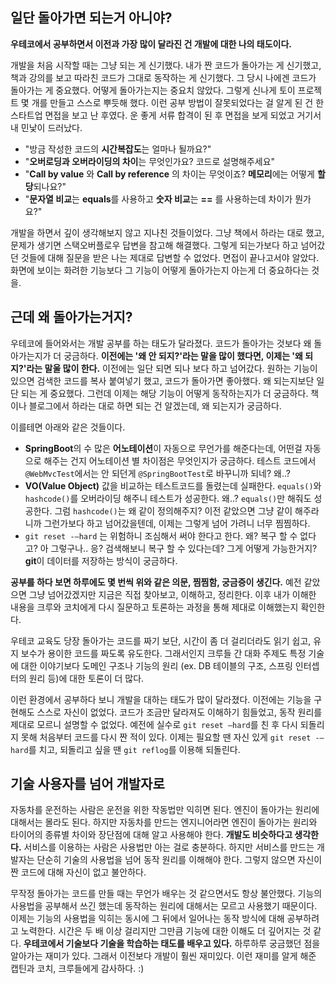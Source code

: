 ## 일단 돌아가면 되는거 아니야?

**우테코에서 공부하면서 이전과 가장 많이 달라진 건 개발에 대한 나의 태도이다.**

개발을 처음 시작할 때는 그냥 되는 게 신기했다. 내가 짠 코드가 돌아가는 게 신기했고, 책과 강의를 보고 따라친 코드가 그대로 동작하는 게 신기했다. 그 당시 나에겐 코드가 돌아가는 게 중요했다. 어떻게 돌아가는지는 중요치 않았다. 그렇게 신나게 토이 프로젝트 몇 개를 만들고 스스로 뿌듯해 했다. 이런 공부 방법이 잘못되었다는 걸 알게 된 건 한 스타트업 면접을 보고 난 후였다. 운 좋게 서류 합격이 된 후 면접을 보게 되었고 거기서 내 민낯이 드러났다.

- "방금 작성한 코드의 **시간복잡도**는 얼마나 될까요?"
- "**오버로딩과 오버라이딩의 차이**는 무엇인가요? 코드로 설명해주세요"
- "**Call by value** 와 **Call by reference** 의 차이는 무엇이죠? **메모리**에는 어떻게 **할당**되나요?"
- "**문자열 비교**는 **equals**를 사용하고 **숫자 비교**는 **==** 를 사용하는데 차이가 뭔가요?"

개발을 하면서 깊이 생각해보지 않고 지나친 것들이었다. 그냥 책에서 하라는 대로 했고, 문제가 생기면 스택오버플로우 답변을 참고해 해결했다. 그렇게 되는가보다 하고 넘어갔던 것들에 대해 질문을 받은 나는 제대로 답변할 수 없었다. 면접이 끝나고서야 알았다. 화면에 보이는 화려한 기능보다 그 기능이 어떻게 돌아가는지 아는게 더 중요하다는 것을.

## 근데 왜 돌아가는거지?

우테코에 들어와서는 개발 공부를 하는 태도가 달라졌다. 코드가 돌아가는 것보다 왜 돌아가는지가 더 궁금하다. **이전에는 '왜 안 되지?'라는 말을 많이 했다면, 이제는 '왜 되지?'라는 말울 많이 한다.** 이전에는 일단 되면 되나 보다 하고 넘어갔다. 원하는 기능이 있으면 검색한 코드를 복사 붙여넣기 했고, 코드가 돌아가면 좋아했다. 왜 되는지보단 일단 되는 게 중요했다. 그런데 이제는 해당 기능이 어떻게 동작하는지가 더 궁금하다. 책이나 블로그에서 하라는 대로 하면 되는 건 알겠는데, 왜 되는지가 궁금하다.

이를테면 아래와 같은 것들이다.

- **SpringBoot**의 수 많은 **어노테이션**이 자동으로 무언가를 해준다는데, 어떤걸 자동으로 해주는 건지 어노테이션 별 차이점은 무엇인지가 궁금하다. 테스트 코드에서 `@WebMvcTest`에서는 안 되던게 `@SpringBootTest`로 바꾸니까 되네? 왜..?
- **VO(Value Object)** 값을 비교하는 테스트코드를 돌렸는데 실패한다. `equals()`와 `hashcode()`를 오버라이딩 해주니 테스트가 성공한다. 왜..? `equals()`만 해줘도 성공한다. 그럼 `hashcode()`는 왜 같이 정의해주지? 이전 같았으면 그냥 같이 해주라니까 그런가보다 하고 넘어갔을텐데, 이제는 그렇게 넘어 가려니 너무 찜찜하다.
- `git reset -—hard` 는 위험하니 조심해서 써야 한다고 한다. 왜? 복구 할 수 없다고? 아 그렇구나.. 응? 검색해보니 복구 할 수 있다는데? 그게 어떻게 가능한거지? **git**이 데이터를 저장하는 방식이 궁금하다.

**공부를 하다 보면 하루에도 몇 번씩 위와 같은 의문, 찜찜함, 궁금증이 생긴다.** 예전 같았으면 그냥 넘어갔겠지만 지금은 직접 찾아보고, 이해하고, 정리한다. 이후 내가 이해한 내용을 크루와 코치에게 다시 질문하고 토론하는 과정을 통해 제대로 이해했는지 확인한다.

우테코 교육도 당장 돌아가는 코드를 짜기 보단, 시간이 좀 더 걸리더라도 읽기 쉽고, 유지 보수가 용이한 코드를 짜도록 유도한다. 그래서인지 크루들 간 대화 주제도 특정 기술에 대한 이야기보다 도메인 구조나 기능의 원리 (ex. DB 테이블의 구조, 스프링 인터셉터의 원리 등)에 대한 토론이 더 많다.

이런 환경에서 공부하다 보니 개발을 대하는 태도가 많이 달라졌다. 이전에는 기능을 구현해도 스스로 자신이 없었다.  코드가 조금만 달라져도 이해하기 힘들었고, 동작 원리를 제대로 모르니 설명할 수 없었다. 예전에 실수로 `git reset —hard`를 친 후 다시 되돌리지 못해 처음부터 코드를 다시 짠 적이 있다. 이제는 필요할 땐 자신 있게 `git reset -—hard`를 치고, 되돌리고 싶을 땐 `git reflog`를 이용해 되돌린다.

## 기술 사용자를 넘어 개발자로

자동차를 운전하는 사람은 운전을 위한 작동법만 익히면 된다. 엔진이 돌아가는 원리에 대해서는 몰라도 된다. 하지만 자동차를 만드는 엔지니어라면 엔진이 돌아가는 원리와 타이어의 종류별 차이와 장단점에 대해 알고 사용해야 한다. **개발도 비슷하다고 생각한다.** 서비스를 이용하는 사람은 사용법만 아는 걸로 충분하다. 하지만 서비스를 만드는 개발자는 단순히 기술의 사용법을 넘어 동작 원리를 이해해야 한다. 그렇지 않으면 자신이 짠 코드에 대해 자신이 없고 불안하다.

무작정 돌아가는 코드를 만들 때는 무언가 배우는 것 같으면서도 항상 불안했다. 기능의 사용법을 공부해서 쓰긴 했는데 동작하는 원리에 대해서는 모르고 사용했기 때문이다. 이제는 기능의 사용법을 익히는 동시에 그 뒤에서 일어나는 동작 방식에 대해 공부하려고 노력한다. 시간은 두 배 이상 걸리지만 그만큼 기능에 대한 이해도 더 깊어지는 것 같다. **우테코에서 기술보다 기술을 학습하는 태도를 배우고 있다.** 하루하루 궁금했던 점을 알아가는 재미가 있다. 그래서 이전보다 개발이 훨씬 재미있다. 이런 재미를 알게 해준 캡틴과 코치, 크루들에게 감사하다. :)
